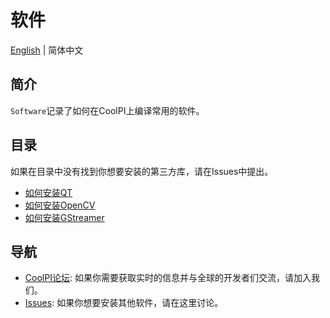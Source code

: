 # 软件

[English](./README.md) | 简体中文

## 简介

`Software`记录了如何在CoolPI上编译常用的软件。

## 目录

如果在目录中没有找到你想要安装的第三方库，请在Issues中提出。

* [如何安装QT](./QT/QT_Install_CN.md)
* [如何安装OpenCV](./OpenCV/OpenCV_Install_CN.md)
* [如何安装GStreamer](./GStreamer/GStreamer_Install_CN.md)



## 导航

* [CoolPI论坛](https://www.cool-pi.com): 如果你需要获取实时的信息并与全球的开发者们交流，请加入我们。
* [Issues](https://github.com/yanyitech/coolpi_4B_docs/issues): 如果你想要安装其他软件，请在这里讨论。